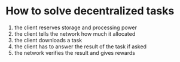 # How to solve decentralized tasks

1. the client reserves storage and processing power
2. the client tells the network how much it allocated
3. the client downloads a task
4. the client has to answer the result of the task if asked
5. the network verifies the result and gives rewards
